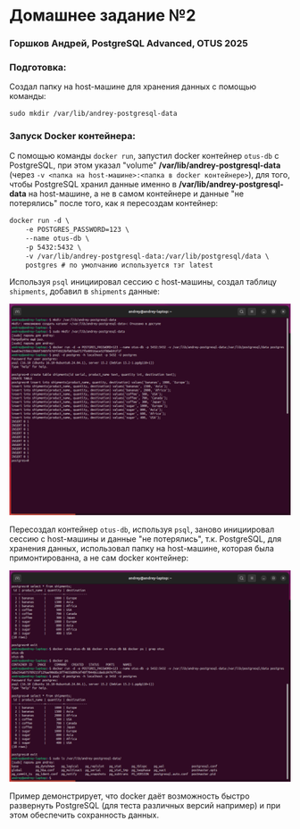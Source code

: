 # Домашнее задание №2

### Горшков Андрей, PostgreSQL Advanced, OTUS 2025

### Подготовка:

Создал папку на host-машине для хранения данных с помощью команды:

```
sudo mkdir /var/lib/andrey-postgresql-data
```

### Запуск Docker контейнера:

С помощью команды `docker run`, запустил docker контейнер `otus-db` с PostgreSQL, при этом указал "volume" **/var/lib/andrey-postgresql-data** (через `-v <папка на host-машине>:<папка в docker контейнере>`), для того, чтобы PostgreSQL хранил данные именно в **/var/lib/andrey-postgresql-data** на host-машине, а не в самом контейнере и данные "не потерялись" после того, как я пересоздам контейнер:

```
docker run -d \
    -e POSTGRES_PASSWORD=123 \
    --name otus-db \
    -p 5432:5432 \
    -v /var/lib/andrey-postgresql-data:/var/lib/postgresql/data \
    postgres # по умолчанию используется тэг latest
```

Используя `psql` инициировал сессию с host-машины, создал таблицу `shipments`, добавил в `shipments` данные:

![](./screenshots/1.png)

Пересоздал контейнер `otus-db`, используя `psql`, заново инициировал сессию с host-машины и данные "не потерялись", т.к. PostgreSQL, для хранения данных, использовал папку на host-машине, которая была примонтированна, а не сам docker контейнер:

![](./screenshots/2.png)

Пример демонстрирует, что docker даёт возможность быстро развернуть PostgreSQL
(для теста различных версий например) и при этом обеспечить сохранность данных.